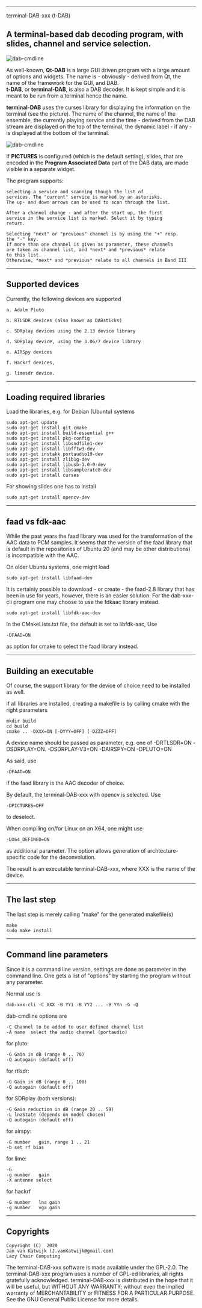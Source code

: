 
-------------------------------------------------------------------------
terminal-DAB-xxx (t-DAB)

A terminal-based dab decoding program, with slides, channel and service selection.
-------------------------------------------------------------------------

![dab-cmdline](/terminal-dab-1.png?raw=true)

As well-known, **Qt-DAB** is a large GUI driven program with a
large amount of options and widgets.
The name is - obviously - derived from Qt, the name of the framework for
the GUI, and DAB.  
**t-DAB**, or **terminal-DAB**, is also a DAB decoder. It is kept simple
and it is meant to be run from a terminal hence the name.

**terminal-DAB** uses the curses library for displaying the information
on the terminal (see the picture).
The name of the channel, the name of the ensemble, the currently playing
service and the time - derived from the DAB stream are displayed
on the top of the terminal, the dynamic label - if any - is
displayed at the bottom of the terminal.

![dab-cmdline](/terminal-dab-2.png?raw=true)

If **PICTURES**  is configured (which is the default setting), slides,
that are encoded in the **Program Associated Data** part of the DAB data,
are made visible in a separate widget.

The program supports:

	selecting a service and scanning though the list of
	services. The "current" service is marked by an asterisks.
	The up- and down arrows can be used to scan through the list.

	After a channel change - and after the start up, the first
	service in the service list is marked. Select it by typing
	return.

	Selecting "next" or "previous" channel is by using the "+" resp.
	the "-" key.
	If more than one channel is given as parameter, these channels
	are taken as channel list, and *next* and *previous* relate
	to this list.
	Otherwise, *next* and *previous* relate to all channels in Band III

-------------------------------------------------------------------------
Supported devices
-------------------------------------------------------------------------

Currently, the following devices are supported

	a. Adalm Pluto

	b. RTLSDR devices (also known as DABsticks)

	c. SDRplay devices using the 2.13 device library

	d. SDRplay device, using the 3.06/7 device library

	e. AIRSpy devices

	f. Hackrf devices,

	g. limesdr device.

---------------------------------------------------------------------------
Loading required libraries
--------------------------------------------------------------------------

Load the libraries, e.g. for Debian (Ubuntu) systems


	sudo apt-get update
	sudo apt-get install git cmake
	sudo apt-get install build-essential g++
	sudo apt-get install pkg-config
	sudo apt-get install libsndfile1-dev
	sudo apt-get install libfftw3-dev
	sudo apt-get instakk portaudio19-dev 
	sudo apt-get install zlib1g-dev 
	sudo apt-get install libusb-1.0-0-dev
	sudo apt-get install libsamplerate0-dev
	sudo apt-get install curses

For showing slides one has to install

	sudo apt-get install opencv-dev

--------------------------------------------------------------------------
faad vs fdk-aac
--------------------------------------------------------------------------

While the past years the faad library was used for the transformation of the
AAC data to PCM samples. It seems that the version of the faad library
that is default in the repositories of Ubuntu 20 (and may be other
distributions) is incompatible with the AAC.

On older Ubuntu systems, one might load

	sudo apt-get install libfaad-dev

It is certainly possible to download - or create - the faad-2.8 library
that has been in use for years, however, there is an easier
solution:
For the dab-xxx-cli program one may choose to use the fdkaac library
instead.

	sudo apt-get install libfdk-aac-dev

In the CMakeLists.txt file, the default is set to libfdk-aac,
Use

	-DFAAD=ON

as option for cmake to select the faad library instead.

------------------------------------------------------------------------
Building an executable
------------------------------------------------------------------------

Of course, the support library for the device of choice need to
be installed as well.

if all libraries are installed, creating a makefile is by calling 
cmake with the right parameters

	mkdir build
	cd build
	cmake .. -DXXX=ON [-DYYY=OFF] [-DZZZ=OFF]

A device name should be passed as parameter, e.g. one of
	-DRTLSDR=ON 
	-DSDRPLAY=ON.
	-DSDRPLAY-V3=ON
	-DAIRSPY=ON
	-DPLUTO=ON

As said, use

	-DFAAD=ON

if the faad library is the AAC decoder of choice.

By default, the terminal-DAB-xxx with opencv is selected. Use

	-DPICTURES=OFF

to deselect.

When compiling on/for Linux on an X64, one might use

	-DX64_DEFINED=ON

as additional parameter. The option allows generation of 
archtecture-specific  code for the deconvolution.

The result is an executable terminal-DAB-xxx, where XXX is the name
of the device.

------------------------------------------------------------------------
The last step
------------------------------------------------------------------------

The last step is merely calling "make" for the generated makefile(s)

	make
	sudo make install

------------------------------------------------------------------------
Command line parameters
------------------------------------------------------------------------

Since it is a command line version, settings are done as parameter
in the command line.
One gets a list of "options" by starting the program without any parameter.

Normal use is

	dab-xxx-cli -C XXX -B YY1 -B YY2 ... -B YYn -G -Q

dab-cmdline options are

	-C Channel to be added to user defined channel list
	-A name	 select the audio channel (portaudio)

for pluto:

	-G Gain in dB (range 0 .. 70)
	-Q autogain (default off)

for rtlsdr:

	-G Gain in dB (range 0 .. 100)
	-Q autogain (default off)

for SDRplay (both versions):

	-G Gain reduction in dB (range 20 .. 59)
	-L lnaState (depends on model chosen)
	-Q autogain (default off)

for airspy:

	-G number	gain, range 1 .. 21
	-b set rf bias

for lime:

	-G
	-g number	gain
	-X antenne select

for hackrf

	-G number	lna gain
	-g number	vga gain

-------------------------------------------------------------------------
Copyrights
-------------------------------------------------------------------------
	
	Copyright (C)  2020
	Jan van Katwijk (J.vanKatwijk@gmail.com)
	Lazy Chair Computing

The terminal-DAB-xxx software is made available under the GPL-2.0. The terminal-DAB-xxx program uses a number of GPL-ed libraries, all rights gratefully acknowledged.
terminal-DAB-xxx is distributed in the hope that it will be useful, but WITHOUT ANY WARRANTY; without even the implied warranty of MERCHANTABILITY or FITNESS FOR A PARTICULAR PURPOSE.
See the GNU General Public License for more details.

